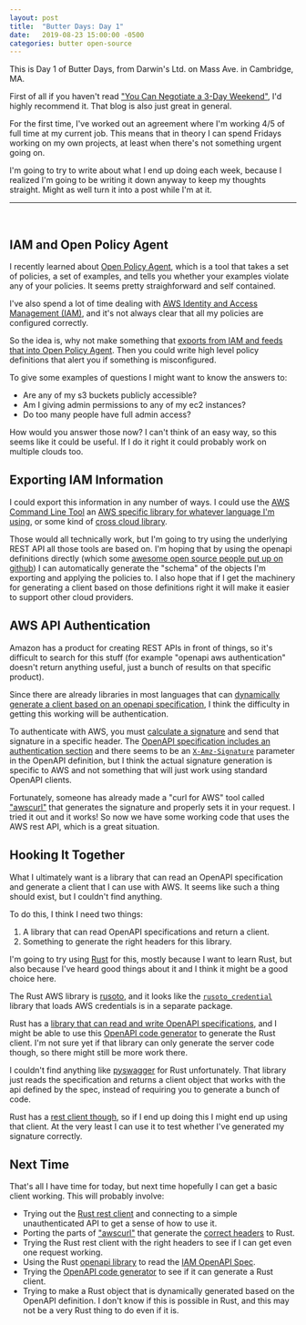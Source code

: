 ```yaml
---
layout: post
title:  "Butter Days: Day 1"
date:   2019-08-23 15:00:00 -0500
categories: butter open-source
---
```

This is Day 1 of Butter Days, from Darwin's Ltd. on Mass Ave. in Cambridge, MA.

First of all if you haven't read ["You Can Negotiate a 3-Day
Weekend"](https://codewithoutrules.com/3dayweekend/), I'd highly recommend it.
That blog is also just great in general.

For the first time, I've worked out an agreement where I'm working 4/5 of full
time at my current job.  This means that in theory I can spend Fridays working
on my own projects, at least when there's not something urgent going on.

I'm going to try to write about what I end up doing each week, because I
realized I'm going to be writing it down anyway to keep my thoughts straight.
Might as well turn it into a post while I'm at it.

<hr>
<br>

## IAM and Open Policy Agent

I recently learned about [Open Policy Agent](https://www.openpolicyagent.org/),
which is a tool that takes a set of policies, a set of examples, and tells you
whether your examples violate any of your policies.  It seems pretty
straighforward and self contained.

I've also spend a lot of time dealing with [AWS Identity and Access Management
(IAM)](https://docs.aws.amazon.com/IAM/latest/UserGuide/introduction.html), and
it's not always clear that all my policies are configured correctly.

So the idea is, why not make something that [exports from IAM and feeds that
into Open Policy Agent](https://github.com/sverch/iam-enforcer/issues/1).  Then
you could write high level policy definitions that alert you if something is
misconfigured.

To give some examples of questions I might want to know the answers to:

- Are any of my s3 buckets publicly accessible?
- Am I giving admin permissions to any of my ec2 instances?
- Do too many people have full admin access?

How would you answer those now?  I can't think of an easy way, so this seems
like it could be useful.  If I do it right it could probably work on multiple
clouds too.

## Exporting IAM Information

I could export this information in any number of ways.  I could use the [AWS
Command Line Tool](https://docs.aws.amazon.com/cli/latest/reference/iam/) an
[AWS specific library for whatever language I'm
using](https://aws.amazon.com/sdk-for-python/), or some kind of [cross cloud
library](https://libcloud.apache.org/).

Those would all technically work, but I'm going to try using the underlying REST
API all those tools are based on.  I'm hoping that by using the openapi
definitions directly (which some [awesome open source people put up on
github](https://github.com/APIs-guru/openapi-directory/tree/master/APIs/)) I can
automatically generate the "schema" of the objects I'm exporting and applying
the policies to.  I also hope that if I get the machinery for generating a
client based on those definitions right it will make it easier to support other
cloud providers.

## AWS API Authentication

Amazon has a product for creating REST APIs in front of things, so it's
difficult to search for this stuff (for example "openapi aws authentication"
doesn't return anything useful, just a bunch of results on that specific
product).

Since there are already libraries in most languages that can [dynamically
generate a client based on an openapi
specification](https://github.com/pyopenapi/pyswagger), I think the difficulty
in getting this working will be authentication.

To authenticate with AWS, you must [calculate a
signature](https://docs.aws.amazon.com/general/latest/gr/sigv4-signed-request-examples.html)
and send that signature in a specific header.  The [OpenAPI specification
includes an authentication
section](https://swagger.io/docs/specification/authentication/) and there seems
to be an
[`X-Amz-Signature`](https://github.com/APIs-guru/openapi-directory/blob/master/APIs/amazonaws.com/iam/2010-05-08/swagger.yaml)
parameter in the OpenAPI definition, but I think the actual signature generation
is specific to AWS and not something that will just work using standard OpenAPI
clients.

Fortunately, someone has already made a "curl for AWS" tool called
["awscurl"](https://github.com/okigan/awscurl) that generates the signature and
properly sets it in your request.  I tried it out and it works!  So now we have
some working code that uses the AWS rest API, which is a great situation.

## Hooking It Together

What I ultimately want is a library that can read an OpenAPI specification and
generate a client that I can use with AWS.  It seems like such a thing should
exist, but I couldn't find anything.

To do this, I think I need two things:

1. A library that can read OpenAPI specifications and return a client.
2. Something to generate the right headers for this library.

I'm going to try using [Rust](https://www.rust-lang.org/) for this, mostly
because I want to learn Rust, but also because I've heard good things about it
and I think it might be a good choice here.

The Rust AWS library is [rusoto](https://github.com/rusoto/rusoto), and it looks
like the [`rusoto_credential`](https://lib.rs/crates/rusoto_credential) library
that loads AWS credentials is in a separate package.

Rust has a [library that can read and write OpenAPI
specifications](https://docs.rs/openapi/0.1.5/openapi/), and I might be able to
use this [OpenAPI code
generator](https://github.com/OpenAPITools/openapi-generator) to generate the
Rust client.  I'm not sure yet if that library can only generate the server code
though, so there might still be more work there.

I couldn't find anything like
[pyswagger](https://github.com/pyopenapi/pyswagger) for Rust unfortunately.
That library just reads the specification and returns a client object that works
with the api defined by the spec, instead of requiring you to generate a bunch
of code.

Rust has a [rest client though](https://github.com/spietika/restson-rust), so if
I end up doing this I might end up using that client.  At the very least I can
use it to test whether I've generated my signature correctly.

## Next Time

That's all I have time for today, but next time hopefully I can get a basic
client working.  This will probably involve:

- Trying out the [Rust rest client](https://github.com/spietika/restson-rust)
  and connecting to a simple unauthenticated API to get a sense of how to use
  it.
- Porting the parts of ["awscurl"](https://github.com/okigan/awscurl) that
  generate the [correct
  headers](https://docs.aws.amazon.com/general/latest/gr/sigv4-signed-request-examples.html)
  to Rust.
- Trying the Rust rest client with the right headers to see if I can get even
  one request working.
- Using the Rust [openapi library](https://docs.rs/openapi/0.1.5/openapi/) to
  read the [IAM OpenAPI
  Spec](https://github.com/APIs-guru/openapi-directory/blob/master/APIs/amazonaws.com/iam/2010-05-08/swagger.yaml).
- Trying the [OpenAPI code
  generator](https://github.com/OpenAPITools/openapi-generator) to see if it can
  generate a Rust client.
- Trying to make a Rust object that is dynamically generated based on the
  OpenAPI definition.  I don't know if this is possible in Rust, and this may
  not be a very Rust thing to do even if it is.
